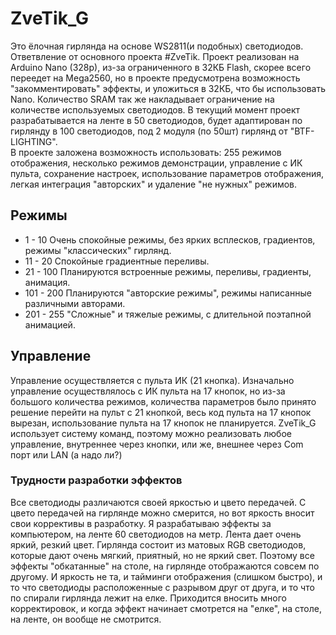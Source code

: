 # ZveTik_G
Это ёлочная гирлянда на основе WS2811(и подобных) светодиодов. Ответвление от основного проекта #ZveTik. Проект реализован на Arduino Nano (328p), из-за ограниченного в 32КБ Flash, скорее всего переедет на Mega2560, но в проекте предусмотрена возможность "закомментировать" эффекты, и уложиться в 32КБ, что бы использовать Nano. Количество SRAM так же накладывает ограничение на количестве используемых светодиодов. В текущий момент проект разрабатывается на ленте в 50 светодиодов, будет адаптирован по гирлянду в 100 светодиодов, под 2 модуля (по 50шт) гирлянд от "BTF-LIGHTING".  
В проекте заложена возможность использовать: 255 режимов отображения, несколько режимов демонстрации, управление с ИК пульта, сохранение настроек, использование параметров отображения, легкая интеграция "авторских" и удаление "не нужных" режимов. 

## Режимы
-   1 -  10 Очень спокойные режимы, без ярких всплесков, градиентов, режимы "классических" гирлянд.
-  11 -  20 Спокойные градиентные переливы.
-  21 - 100 Планируются встроенные режимы, переливы, градиенты, анимация.
- 101 - 200 Планируются "авторские режимы", режимы написанные различными авторами.
- 201 - 255 "Сложные" и тяжелые режимы, с длительной поэтапной анимацией.

## Управление
Управление осуществляется с пульта ИК (21 кнопка). Изначально управление осуществлялось с ИК пульта на 17 кнопок, но из-за большого количества режимов, количества параметров было принято решение перейти на пульт с 21 кнопкой, весь код пульта на 17 кнопок вырезан, использование пульта на 17 кнопок не планируется.
ZveTik_G использует систему команд, поэтому можно реализовать любое управление, внутреннее через кнопки, или же, внешнее через Com порт или LAN (а надо ли?)

### Трудности разработки эффектов
Все светодиоды различаются своей яркостью и цвето передачей. С цвето передачей на гирлянде можно смерится, но вот яркость вносит свои коррективы в разработку. Я разрабатываю эффекты за компьютером, на ленте 60 светодиодов на метр. Лента дает очень яркий, резкий цвет. Гирлянда состоит из матовых RGB светодиодов, которые дают очень мягкий, приятный, но не яркий свет. Поэтому все эффекты "обкатанные" на столе, на гирлянде отображаются совсем по другому. И яркость не та, и тайминги отображения (слишком быстро), и то что светодиоды расположенные с разрывом друг от друга, и то что по спирали гирлянда лежит на елке. Приходится вносить много корректировок, и когда эффект начинает смотрется на "елке", на столе, на ленте, он вообще не смотрится. 
